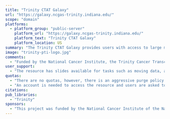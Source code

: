 ```yaml
---
title: "Trinity CTAT Galaxy"
url: "https://galaxy.ncgas-trinity.indiana.edu/"
scope: "domain"
platforms:
  - platform_group: "public-server"
    platform_url: "https://galaxy.ncgas-trinity.indiana.edu/"
    platform_text: "Trinity CTAT Galaxy"
    platform_location: US
summary: "The Trinity CTAT Galaxy provides users with access to large memory resources required for *de novo* transcriptome assembly and downstream analysis."
image: "trinity-pti-logo.jpg"
comments:
  - "Funded by the National Cancer Institute, the Trinity Cancer Transcriptome Analysis Toolkit provides a suite of software for the analysis of cancer transcriptome data. The nature of cancer data requires different assumptions and approaches to analysis, above and beyond the normal challenges of dealing with RNA-seq. View [more information on the tools available here](https://github.com/NCIP/Trinity_CTAT/wiki)."
user_support:
  - "The resource has slides available for tasks such as moving data, and help can be reached at trinity@ncgas.org"
quotas:
  - "There are no quotas, however, there is an aggressive purge policy for the disk usage. Files over 60 days old are removed by the system."
  - "An account is needed to access the resource and users are asked to fill out a registration form about your research (this helps us stay funded)."
citations:
pub_libraries:
  - "Trinity"
sponsors:
  - "This project was funded by the National Cancer Institute of the National Institutes of Health under award number U24CA180922, and maintained by National Center for Genome Analysis Support NCGAS (NSF Award #1759914)"
---
```

